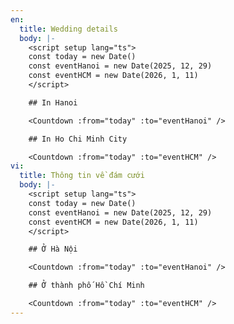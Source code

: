 ```yaml
---
en:
  title: Wedding details
  body: |-
    <script setup lang="ts">
    const today = new Date()
    const eventHanoi = new Date(2025, 12, 29)
    const eventHCM = new Date(2026, 1, 11)
    </script>

    ## In Hanoi

    <Countdown :from="today" :to="eventHanoi" />

    ## In Ho Chi Minh City

    <Countdown :from="today" :to="eventHCM" />
vi:
  title: Thông tin về đám cưới
  body: |-
    <script setup lang="ts">
    const today = new Date()
    const eventHanoi = new Date(2025, 12, 29)
    const eventHCM = new Date(2026, 1, 11)
    </script>

    ## Ở Hà Nội

    <Countdown :from="today" :to="eventHanoi" />

    ## Ở thành phố Hồ Chí Minh

    <Countdown :from="today" :to="eventHCM" />
---
```

